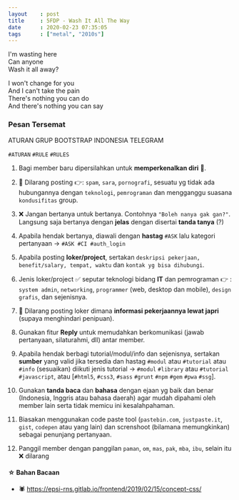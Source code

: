 ```yaml
---
layout    : post
title     : 5FDP - Wash It All The Way
date      : 2020-02-23 07:35:05
tags      : ["metal", "2010s"]
---
```


I'm wasting here\
Can anyone\
Wash it all away?
<!--more-->

I won't change for you\
And I can't take the pain\
There's nothing you can do\
And there's nothing you can say

### Pesan Tersemat

ATURAN GRUP BOOTSTRAP INDONESIA TELEGRAM

`#ATURAN` `#RULE` `#RULES`

1. Bagi member baru dipersilahkan untuk **memperkenalkan diri** 🤝.

2. 🚫 Dilarang posting 👉: `spam`, `sara`, `pornografi`, sesuatu yg tidak ada hubungannya dengan `teknologi`, `pemrograman` dan mengganggu suasana `kondusifitas` group.

3. ❌ Jangan bertanya untuk bertanya. Contohnya `"Boleh nanya gak gan?"`. Langsung saja bertanya dengan **jelas** dengan disertai **tanda tanya** (?)

4. Apabila hendak bertanya, diawali dengan **hastag** `#ASK` lalu kategori pertanyaan -> `#ASK #CI #auth_login`

5. Apabila posting **loker/project**, sertakan `deskripsi pekerjaan, benefit/salary, tempat, waktu` dan `kontak yg bisa dihubungi`.

6. Jenis loker/project ✅ seputar teknologi bidang **IT** dan pemrograman  👉 : `system admin`, `networking`, `programmer` (web, desktop dan mobile), `design grafis`, dan sejenisnya.

7. 🚫 Dilarang posting loker dimana **informasi pekerjaannya lewat japri** (supaya menghindari penipuan).

8. Gunakan fitur **Reply** untuk memudahkan berkomunikasi (jawab pertanyaan, silaturahmi, dll) antar member.

9. Apabila hendak berbagi tutorial/modul/info dan sejenisnya, sertakan **sumber** yang valid jika tersedia dan hastag `#modul` atau `#tutorial` atau `#info` (sesuaikan) diikuti jenis tutorial -> `#modul` `#library` atau `#tutorial` `#javascript`, atau [`#html5`, `#css3`, `#sass` `#grunt` `#npm` `#gem` `#pwa` `#ssg`].

10. Gunakan **tanda baca** dan **bahasa** dengan ejaan yg baik dan benar (Indonesia, Inggris atau bahasa daerah) agar mudah dipahami oleh member lain serta tidak memicu ini kesalahpahaman.

11. Biasakan menggunakan code paste tool (`pastebin.com`, `justpaste.it`, `gist`, `codepen` atau yang lain) dan screnshoot (bilamana memungkinkan) sebagai penunjang pertanyaan.

12. Panggil member dengan panggilan `paman`, `om`, `mas`, `pak`, `mba`, `ibu`, selain itu ❌ dilarang

#### ☆ Bahan Bacaan

* 🕷 <https://epsi-rns.gitlab.io/frontend/2019/02/15/concept-css/>
